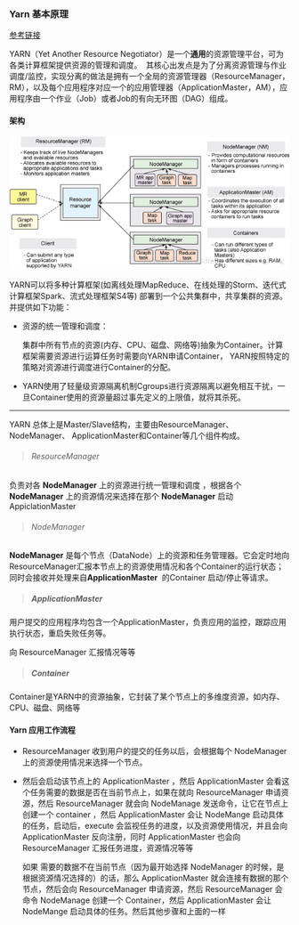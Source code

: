 ### Yarn 基本原理

[参考链接](https://blog.csdn.net/bingduanlbd/article/details/51880019)

YARN（Yet Another Resource Negotiator）是一个**通用**的资源管理平台，可为各类计算框架提供资源的管理和调度。  其核心出发点是为了分离资源管理与作业调度/监控，实现分离的做法是拥有一个全局的资源管理器（ResourceManager，RM），以及每个应用程序对应一个的应用管理器（ApplicationMaster，AM），应用程序由一个作业（Job）或者Job的有向无环图（DAG）组成。 



#### 架构

![](图片资料/20170220152744333.png)





YARN可以将多种计算框架(如离线处理MapReduce、在线处理的Storm、迭代式计算框架Spark、流式处理框架S4等) 部署到一个公共集群中，共享集群的资源。并提供如下功能： 

- 资源的统一管理和调度：

  集群中所有节点的资源(内存、CPU、磁盘、网络等)抽象为Container。计算框架需要资源进行运算任务时需要向YARN申请Container， YARN按照特定的策略对资源进行调度进行Container的分配。 

- YARN使用了轻量级资源隔离机制Cgroups进行资源隔离以避免相互干扰，一旦Container使用的资源量超过事先定义的上限值，就将其杀死。 

---

YARN  总体上是Master/Slave结构，主要由ResourceManager、NodeManager、 ApplicationMaster和Container等几个组件构成。 

> ###### ResourceManager

负责对各 **NodeManager** 上的资源进行统一管理和调度 ，根据各个**NodeManager** 上的资源情况来选择在那个 **NodeManager** 启动 AppiclationMaster

> ###### NodeManager  

**NodeManager**  是每个节点（DataNode）上的资源和任务管理器。它会定时地向ResourceManager汇报本节点上的资源使用情况和各个Container的运行状态；同时会接收并处理来自**ApplicationMaster**  的Container 启动/停止等请求。 

> ##### ApplicationMaster 

用户提交的应用程序均包含一个ApplicationMaster，负责应用的监控，跟踪应用执行状态，重启失败任务等。

向 ResourceManager 汇报情况等等

> ##### Container 

Container是YARN中的资源抽象，它封装了某个节点上的多维度资源，如内存、CPU、磁盘、网络等



#### Yarn 应用工作流程

- ResourceManager 收到用户的提交的任务以后，会根据每个 NodeManager 上的资源使用情况来选择一个节点。

- 然后会启动该节点上的 ApplicationMaster ，然后 ApplicationMaster 会看这个任务需要的数据是否在当前节点上，如果在就向 ResourceManager 申请资源，然后 ResourceManager  就会向 NodeManage 发送命令，让它在节点上创建一个 container ，然后 ApplicationMaster 会让 NodeMange 启动具体的任务，启动后，execute 会监视任务的进度，以及资源使用情况，并且会向 ApplicationMaster  反向注册，同时 ApplicationMaster 也会向 ResourceManager 汇报任务进度，资源情况等等

  如果 需要的数据不在当前节点（因为最开始选择 NodeManager 的时候，是根据资源情况选择的）的话，那么 ApplicationMaster 就会连接有数据的那个节点，然后会向 ResourceManager 申请资源，然后 ResourceManager 会命令 NodeManage 创建一个 Container，然后 ApplicationMaster 会让 NodeMange 启动具体的任务。然后其他步骤和上面的一样

  


